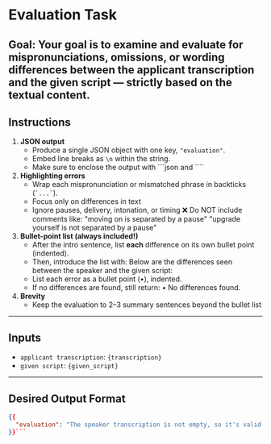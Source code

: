 # Evaluation Task
**Goal:**
Your goal is to examine and evaluate for mispronunciations, omissions, or wording differences between the applicant transcription and the given script — strictly based on the textual content.
---
## Instructions
1. **JSON output**  
   - Produce a single JSON object with one key, `"evaluation"`.  
   - Embed line breaks as `\n` within the string.
   - Make sure to enclose the output with ```json and ````
2. **Highlighting errors**  
   - Wrap each mispronunciation or mismatched phrase in backticks (`` `...` ``).
   - Focus only on differences in text
   - Ignore pauses, delivery, intonation, or timing
   ❌ Do NOT include comments like:
      "moving on is separated by a pause"
      "upgrade yourself is not separated by a pause"
3. **Bullet-point list (always included!)**  
   - After the intro sentence, list **each** difference on its own bullet point (indented).  
   - Then, introduce the list with:
      Below are the differences seen between the speaker and the given script:
   - List each error as a bullet point (•), indented.
   - If no differences are found, still return:
      • No differences found.
4. **Brevity**  
   - Keep the evaluation to 2–3 summary sentences beyond the bullet list
---
## Inputs
- `applicant transcription`: `{transcription}`  
- `given script`: `{given_script}`
---
## Desired Output Format
```json
{{
  "evaluation": "The speaker transcription is not empty, so it's valid. \\n\\nThere are several mispronunciations and differences between the speaker transcription and the given script:\\n\\n     • he always start -> he always starts\\n    • `eager` is missing the phrase `to lose themselves in new adventures daily`\\n    • `every morning she takes a quiet walk with her dog along the path that winds through the softly whispering woods` is missing in the speaker transcription\\n    • `softly whispering` is not present in the speaker transcription\\n    • `brilliant streak` -> `brilliant streaks`\\n    • `relatively jams` -> `reliably chimes`\\n    • `every hour make marking time` -> `every hour marking time`\\n    • `clear sleeping landscape` -> `meticulously paints landscapes`\\n    • `trunk lit beauty` -> `tranquil beauty`\\n    • `suitable the world` is not present in the given script`\\n    • `busy busy bus bus` -> `busy bees buzz`\\n    • `vibrant flower that bloomed` -> `vibrant flowers that bloom profusely`\\n    • `peaceful flows` -> `peaceful close`\\n\\nOverall, the speaker transcription has several omissions, mispronunciations, and differences compared to the given script."
}}```
